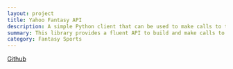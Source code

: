 ```yaml
---
layout: project
title: Yahoo Fantasy API
description: A simple Python client that can be used to make calls to the Yahoo! Fantasy Sports API.
summary: This library provides a fluent API to build and make calls to the Yahoo! Fantasy Sports API. It was developed specifically for NHL use initially, but should be generic enough to support MLB, NBA, and NFL as well.
category: Fantasy Sports
---
```

<a href="https://github.com/hkyplyr/yfantasy-api">Github</a>